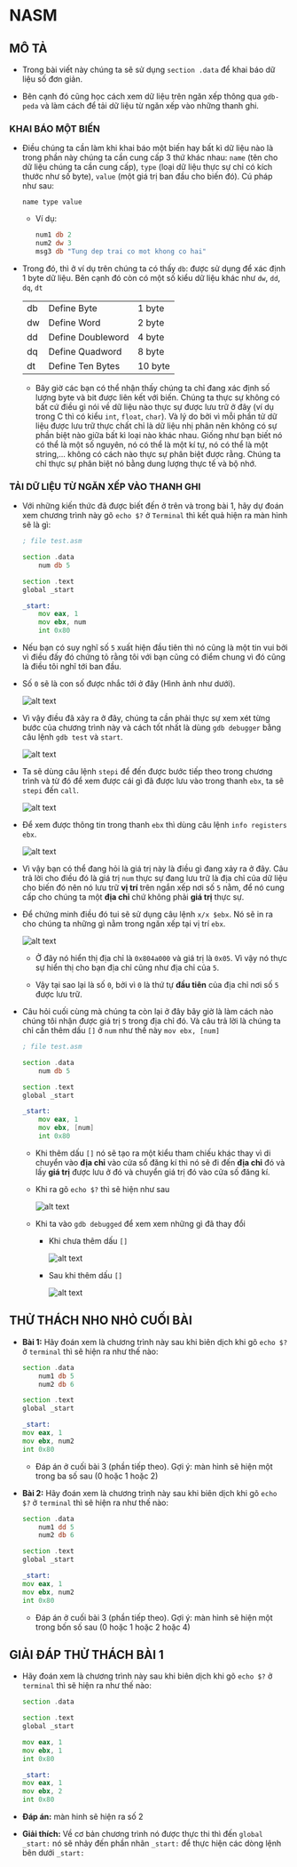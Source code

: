 # NASM

## MÔ TẢ

- Trong bài viết này chúng ta sẽ sử dụng `section .data` để khai báo dữ liệu số đơn giản.

- Bên cạnh đó cũng học cách xem dữ liệu trên ngăn xếp thông qua `gdb-peda` và làm cách để tải dữ liệu từ ngăn xếp vào những thanh ghi.

### KHAI BÁO MỘT BIẾN

- Điều chúng ta cần làm khi khai báo một biến hay bất kì dữ liệu nào là trong phần này chúng ta cần cung cấp 3 thứ khác nhau: `name` (tên cho dữ liệu chúng ta cần cung cấp), `type` (loại dữ liệu thực sự chỉ có kích thước như số byte), `value` (một giá trị ban đầu cho biến đó). Cú pháp như sau:

    ```
    name type value
    ```

    - Ví dụ:

        ```asm
        num1 db 2
        num2 dw 3
        msg3 db "Tung dep trai co mot khong co hai"
        ```

- Trong đó, thì ở ví dụ trên chúng ta có thấy `db`: được sử dụng để xác định 1 byte dữ liệu. Bên cạnh đó còn có một số kiểu dữ liệu khác như `dw`, `dd`, `dq`, `dt`

    ||||
    ---|---|---
    db | Define Byte | 1 byte
    dw | Define Word | 2 byte
    dd | Define Doubleword | 4 byte
    dq | Define Quadword | 8 byte
    dt | Define Ten Bytes | 10 byte

    - Bây giờ các bạn có thể nhận thấy chúng ta chỉ đang xác định số lượng byte và bit được liên kết với biến. Chúng ta thực sự không có bất cứ điều gì nói về dữ liệu nào thực sự được lưu trữ ở đây (ví dụ trong C thì có kiểu `int`, `float`, `char`). Và lý do bởi vì mỗi phần tử dữ liệu được lưu trữ thực chất chỉ là dữ liệu nhị phân nên không có sự phần biệt nào giữa bất kì loại nào khác nhau. Giống như bạn biết nó có thể là một số nguyên, nó có thể là một kí tự, nó có thể là một string,... không có cách nào thực sự phân biệt được rằng. Chúng ta chỉ thực sự phân biệt nó bằng dung lượng thực tế và bộ nhớ.

### TẢI DỮ LIỆU TỪ NGĂN XẾP VÀO THANH GHI

- Với những kiến thức đã được biết đến ở trên và trong bài 1, hãy dự đoán xem chương trình này gõ `echo $?` ở `Terminal` thì kết quả hiện ra màn hình sẽ là gì:

    ```asm
    ; file test.asm

    section .data
        num db 5

    section .text
    global _start

    _start:
        mov eax, 1
        mov ebx, num
        int 0x80
    ```

- Nếu bạn có suy nghĩ số `5` xuất hiện đầu tiên thì nó cũng là một tin vui bởi vì điều đấy đó chứng tỏ rằng tôi với bạn cũng có điểm chung vì đó cũng là điều tôi nghĩ tới ban đầu.

- Số `0` sẽ là con số được nhắc tới ở đây (Hình ảnh như dưới).

    ![alt text](IMG/image.png)

- Vì vậy điều đã xảy ra ở đây, chúng ta cần phải thực sự xem xét từng bước của chương trình này và cách tốt nhất là dùng `gdb debugger` bằng câu lệnh `gdb test` và `start`.

    ![alt text](IMG/image-1.png)

- Ta sẽ dùng câu lệnh `stepi` để đến được bước tiếp theo trong chương trình và từ đó để xem được cái gì đã được lưu vào trong thanh `ebx`, ta sẽ `stepi` đến `call`.

    ![alt text](IMG/image-2.png)

- Để xem được thông tin trong thanh `ebx` thì dùng câu lệnh `info registers ebx`.

    ![alt text](IMG/image-3.png)

- Vì vậy bạn có thể đang hỏi là giá trị này là điều gì đang xảy ra ở đây. Câu trả lời cho điều đó là giá trị `num` thực sự đang lưu trữ là địa chỉ của dữ liệu cho biến đó nên nó lưu trữ **vị trí** trên ngắn xếp nơi số `5` nằm, để nó cung cấp cho chúng ta một **địa chỉ** chứ không phải **giá trị** thực sự.

- Để chứng minh điều đó tui sẽ sử dụng câu lệnh `x/x $ebx`. Nó sẽ in ra cho chúng ta những gì nằm trong ngăn xếp tại vị trí `ebx`.

    ![alt text](IMG/image-4.png)

    - Ở đây nó hiển thị địa chỉ là `0x804a000` và giá trị là `0x05`. Vì vậy nó thực sự hiển thị cho bạn địa chỉ cũng như địa chỉ của `5`.

    - Vậy tại sao lại là số `0`, bởi vì `0` là thứ tự **đầu tiên** của địa chỉ nơi số `5` được lưu trữ.

- Câu hỏi cuối cùng mà chúng ta còn lại ở đây bây giờ là làm cách nào chúng tôi nhận được giá trị `5` trong địa chỉ đó. Và câu trả lời là chúng ta chỉ cần thêm dấu `[]` ở `num` như thế này `mov ebx, [num]`

    ```asm
    ; file test.asm

    section .data
        num db 5

    section .text
    global _start

    _start:
        mov eax, 1
        mov ebx, [num]
        int 0x80
    ```

    - Khi thêm dấu `[]` nó sẽ tạo ra một kiểu tham chiếu khác thay vì di chuyển vào **địa chỉ** vào cửa sổ đăng kí thì nó sẽ đi đến **địa chỉ** đó và lấy **giá trị** được lưu ở đó và chuyển giá trị đó vào cửa số đăng kí.

    - Khi ra gõ `echo $?` thì sẽ hiện như sau

        ![alt text](IMG/image-5.png)

    - Khi ta vào `gdb debugged` để xem xem những gì đã thay đổi

        - Khi chưa thêm dấu `[]` 

            ![alt text](IMG/image-8.png)

        - Sau khi thêm dấu `[]`

            ![alt text](IMG/image-6.png) 


## THỬ THÁCH NHO NHỎ CUỐI BÀI   

- **Bài 1:** Hãy đoán xem là chương trình này sau khi biên dịch khi gõ `echo $?` ở `terminal` thì sẽ hiện ra như thế nào:

    ```asm
    section .data
        num1 db 5
        num2 db 6

    section .text
    global _start

    _start:
    mov eax, 1
    mov ebx, num2
    int 0x80
    ```
        
    - Đáp án ở cuối bài 3 (phần tiếp theo). Gợi ý: màn hình sẽ hiện một trong ba số sau (0 hoặc 1 hoặc 2) 

- **Bài 2:** Hãy đoán xem là chương trình này sau khi biên dịch khi gõ `echo $?` ở `terminal` thì sẽ hiện ra như thế nào:

    ```asm
    section .data
        num1 dd 5
        num2 db 6

    section .text
    global _start

    _start:
    mov eax, 1
    mov ebx, num2
    int 0x80
    ```
        
    - Đáp án ở cuối bài 3 (phần tiếp theo). Gợi ý: màn hình sẽ hiện một trong bốn số sau (0 hoặc 1 hoặc 2 hoặc 4)  

## GIẢI ĐÁP THỬ THÁCH BÀI 1

- Hãy đoán xem là chương trình này sau khi biên dịch khi gõ `echo $?` ở `terminal` thì sẽ hiện ra như thế nào:

    ```asm
    section .data

    section .text
    global _start

    mov eax, 1
    mov ebx, 1
    int 0x80

    _start:
    mov eax, 1
    mov ebx, 2
    int 0x80 
    ```

- **Đáp án:** màn hinh sẽ hiện ra số 2
- **Giải thích:** Về cơ bản chương trình nó được thực thi thì đến `global _start:` nó sẽ nhảy đến phần nhãn `_start:` để thực hiện các dòng lệnh bên dưới `_start:`

